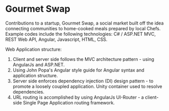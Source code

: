 # Gourmet Swap
Contributions to a startup, Gourmet Swap, a social market built off the idea connecting communities to home-cooked meals prepared by local Chefs. Example codes include the following technologies: C# / ASP.NET MVC, REST Web API, Angular, Javascript, HTML, CSS.

Web Application structure:
1) Client and server side follows the MVC architecture pattern - using AngularJs and ASP.NET.
2) Using John Popa's Angular style guide for Angular syntax and application structure.
3) Server side enforces dependency injection (DI) design pattern - to promote a loosely coupled application. Unity container used to resolve dependencies. 
4) URL routing is accomplished by using AngularJs UI-Router - a client-side Single Page Application routing framework.  
